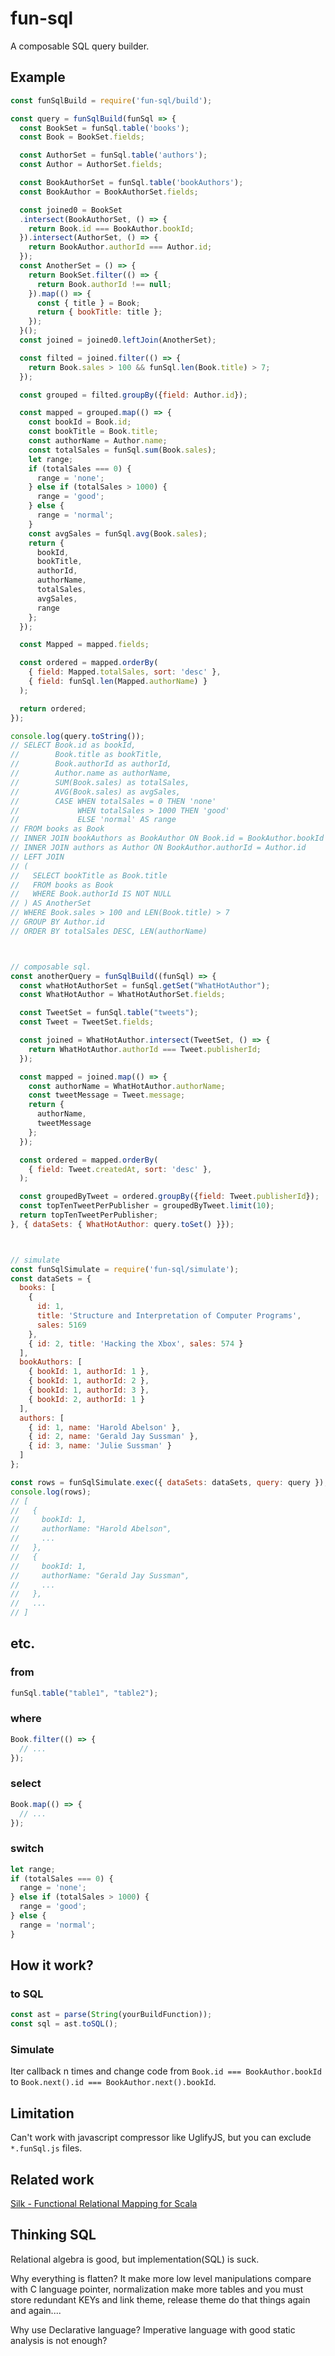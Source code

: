 # fun-sql

A composable SQL query builder.

## Example

```javascript
const funSqlBuild = require('fun-sql/build');

const query = funSqlBuild(funSql => {
  const BookSet = funSql.table('books');
  const Book = BookSet.fields;

  const AuthorSet = funSql.table('authors');
  const Author = AuthorSet.fields;

  const BookAuthorSet = funSql.table('bookAuthors');
  const BookAuthor = BookAuthorSet.fields;

  const joined0 = BookSet
  .intersect(BookAuthorSet, () => {
    return Book.id === BookAuthor.bookId;
  }).intersect(AuthorSet, () => {
    return BookAuthor.authorId === Author.id;
  });
  const AnotherSet = () => {
    return BookSet.filter(() => {
      return Book.authorId !== null;
    }).map(() => {
      const { title } = Book;
      return { bookTitle: title };
    });
  }();
  const joined = joined0.leftJoin(AnotherSet);

  const filted = joined.filter(() => {
    return Book.sales > 100 && funSql.len(Book.title) > 7;
  });

  const grouped = filted.groupBy({field: Author.id});

  const mapped = grouped.map(() => {
    const bookId = Book.id;
    const bookTitle = Book.title;
    const authorName = Author.name;
    const totalSales = funSql.sum(Book.sales);
    let range;
    if (totalSales === 0) {
      range = 'none';
    } else if (totalSales > 1000) {
      range = 'good';
    } else {
      range = 'normal';
    }
    const avgSales = funSql.avg(Book.sales);
    return {
      bookId,
      bookTitle,
      authorId,
      authorName,
      totalSales,
      avgSales,
      range
    };
  });

  const Mapped = mapped.fields;

  const ordered = mapped.orderBy(
    { field: Mapped.totalSales, sort: 'desc' },
    { field: funSql.len(Mapped.authorName) }
  );

  return ordered;
});

console.log(query.toString());
// SELECT Book.id as bookId,
//        Book.title as bookTitle,
//        Book.authorId as authorId,
//        Author.name as authorName,
//        SUM(Book.sales) as totalSales,
//        AVG(Book.sales) as avgSales,
//        CASE WHEN totalSales = 0 THEN 'none'
//             WHEN totalSales > 1000 THEN 'good'
//             ELSE 'normal' AS range
// FROM books as Book
// INNER JOIN bookAuthors as BookAuthor ON Book.id = BookAuthor.bookId
// INNER JOIN authors as Author ON BookAuthor.authorId = Author.id
// LEFT JOIN
// (
//   SELECT bookTitle as Book.title
//   FROM books as Book
//   WHERE Book.authorId IS NOT NULL
// ) AS AnotherSet
// WHERE Book.sales > 100 and LEN(Book.title) > 7
// GROUP BY Author.id
// ORDER BY totalSales DESC, LEN(authorName)



// composable sql.
const anotherQuery = funSqlBuild((funSql) => {
  const whatHotAuthorSet = funSql.getSet("WhatHotAuthor");
  const WhatHotAuthor = WhatHotAuthorSet.fields;

  const TweetSet = funSql.table("tweets");
  const Tweet = TweetSet.fields;

  const joined = WhatHotAuthor.intersect(TweetSet, () => {
    return WhatHotAuthor.authorId === Tweet.publisherId;
  });

  const mapped = joined.map(() => {
    const authorName = WhatHotAuthor.authorName;
    const tweetMessage = Tweet.message;
    return {
      authorName,
      tweetMessage
    };
  });

  const ordered = mapped.orderBy(
    { field: Tweet.createdAt, sort: 'desc' },
  );

  const groupedByTweet = ordered.groupBy({field: Tweet.publisherId});
  const topTenTweetPerPublisher = groupedByTweet.limit(10);
  return topTenTweetPerPublisher;
}, { dataSets: { WhatHotAuthor: query.toSet() }});



// simulate
const funSqlSimulate = require('fun-sql/simulate');
const dataSets = {
  books: [
    {
      id: 1,
      title: 'Structure and Interpretation of Computer Programs',
      sales: 5169
    },
    { id: 2, title: 'Hacking the Xbox', sales: 574 }
  ],
  bookAuthors: [
    { bookId: 1, authorId: 1 },
    { bookId: 1, authorId: 2 },
    { bookId: 1, authorId: 3 },
    { bookId: 2, authorId: 1 }
  ],
  authors: [
    { id: 1, name: 'Harold Abelson' },
    { id: 2, name: 'Gerald Jay Sussman' },
    { id: 3, name: 'Julie Sussman' }
  ]
};

const rows = funSqlSimulate.exec({ dataSets: dataSets, query: query });
console.log(rows);
// [
//   {
//     bookId: 1,
//     authorName: "Harold Abelson",
//     ...
//   },
//   {
//     bookId: 1,
//     authorName: "Gerald Jay Sussman",
//     ...
//   },
//   ...
// ]
```

## etc.

### from

```javascript
funSql.table("table1", "table2");
```

### where

```javascript
Book.filter(() => {
  // ...
});
```

### select

```javascript
Book.map(() => {
  // ...
});
```

### switch

```javascript
let range;
if (totalSales === 0) {
  range = 'none';
} else if (totalSales > 1000) {
  range = 'good';
} else {
  range = 'normal';
}
```

## How it work?

### to SQL

```javascript
const ast = parse(String(yourBuildFunction));
const sql = ast.toSQL();
```

### Simulate

Iter callback n times and change code from `Book.id === BookAuthor.bookId` to `Book.next().id === BookAuthor.next().bookId`.

## Limitation

Can't work with javascript compressor like UglifyJS, but you can exclude `*.funSql.js` files.

## Related work

[Silk - Functional Relational Mapping for Scala](http://slick.lightbend.com/)

## Thinking SQL

Relational algebra is good, but implementation(SQL) is suck.

Why everything is flatten? It make more low level manipulations compare with C language pointer, normalization make more tables and you must store redundant KEYs and link theme, release theme do that things again and again....

Why use Declarative language? Imperative language with good static analysis is not enough?
